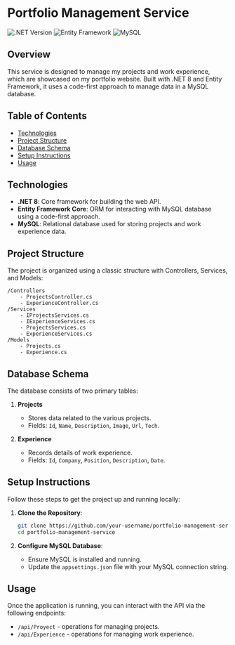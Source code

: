 
# Portfolio Management Service

![.NET Version](https://img.shields.io/badge/.NET-8.0-blue)
![Entity Framework](https://img.shields.io/badge/Entity%20Framework-Code%20First-green)
![MySQL](https://img.shields.io/badge/Database-MySQL-orange)


## Overview

This service is designed to manage my projects and work experience, which are showcased on my portfolio website. Built with .NET 8 and Entity Framework, it uses a code-first approach to manage data in a MySQL database.

## Table of Contents

- [Technologies](#technologies)
- [Project Structure](#project-structure)
- [Database Schema](#database-schema)
- [Setup Instructions](#setup-instructions)
- [Usage](#usage)



## Technologies

- **.NET 8**: Core framework for building the web API.
- **Entity Framework Core**: ORM for interacting with MySQL database using a code-first approach.
- **MySQL**: Relational database used for storing projects and work experience data.

## Project Structure

The project is organized using a classic structure with Controllers, Services, and Models:

```
/Controllers
    - ProjectsController.cs
    - ExperienceController.cs
/Services
    - IProjectsServices.cs
    - IExperienceServices.cs
    - ProjectsServices.cs
    - ExperienceServices.cs
/Models
    - Projects.cs
    - Experience.cs
```

## Database Schema

The database consists of two primary tables:

1. **Projects**
   - Stores data related to the various projects.
   - Fields: `Id`, `Name`, `Description`, `Image`, `Url`, `Tech`.

2. **Experience**
   - Records details of work experience.
   - Fields: `Id`, `Company`, `Position`, `Description`, `Date`.

## Setup Instructions

Follow these steps to get the project up and running locally:

1. **Clone the Repository**:
   ```bash
   git clone https://github.com/your-username/portfolio-management-service.git
   cd portfolio-management-service
   ```

2. **Configure MySQL Database**:
   - Ensure MySQL is installed and running.
   - Update the `appsettings.json` file with your MySQL connection string.



## Usage

Once the application is running, you can interact with the API via the following endpoints:

- `/api/Proyect` -  operations for managing projects.
- `/api/Experience` -  operations for managing work experience.


